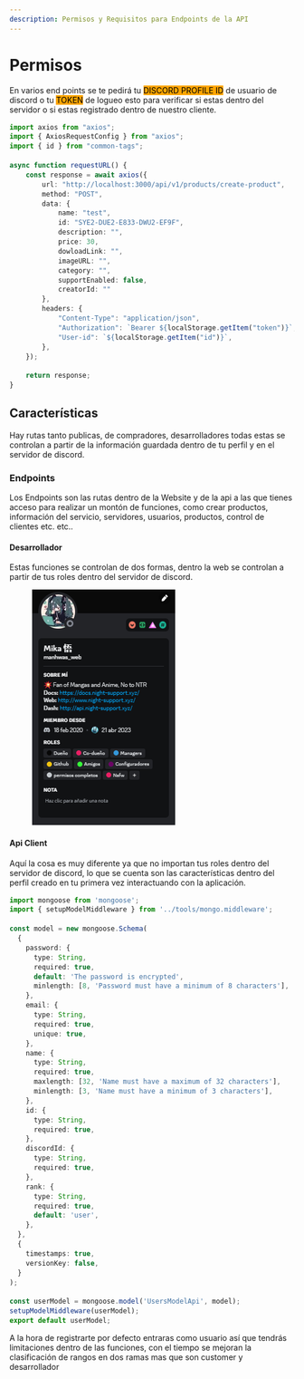 ```yaml
---
description: Permisos y Requisitos para Endpoints de la API
---
```


# Permisos

En varios end points se te pedirá tu <mark style="background-color:orange;">DISCORD PROFILE ID</mark> de usuario de discord o tu <mark style="background-color:orange;">TOKEN</mark> de logueo esto para verificar si estas dentro del servidor o si estas registrado dentro de nuestro cliente.

```typescript
import axios from "axios";
import { AxiosRequestConfig } from "axios";
import { id } from "common-tags";

async function requestURL() {
	const response = await axios({
		url: "http://localhost:3000/api/v1/products/create-product",
		method: "POST",
		data: {
			name: "test",
			id: "SYE2-DUE2-E833-DWU2-EF9F",
			description: "",
			price: 30,
			dowloadLink: "",
			imageURL: "",
			category: "",
			supportEnabled: false,
			creatorId: ""
		},
		headers: {
			"Content-Type": "application/json",
			"Authorization": `Bearer ${localStorage.getItem("token")}`,
			"User-id": `${localStorage.getItem("id")}`,
		},
	});

	return response;
}
```

## Características

Hay rutas tanto publicas, de compradores, desarrolladores todas estas se controlan a partir de la información guardada dentro de tu perfil y en el servidor de discord.

### Endpoints&#x20;

Los Endpoints son las rutas dentro de la Website y de la api a las que tienes acceso para realizar un montón de funciones, como crear productos, información del servicio, servidores, usuarios, productos, control de clientes etc. etc..

#### Desarrollador

Estas funciones se controlan de dos formas, dentro la web se controlan a partir de tus roles dentro del servidor de discord.

<figure><img src="../../.gitbook/assets/Captura de pantalla 2023-12-22 160059.png" alt=""><figcaption></figcaption></figure>

#### Api Client

Aquí la cosa es muy diferente ya que no importan tus roles dentro del servidor de discord, lo que se cuenta son las características dentro del perfil creado en tu primera vez interactuando con la aplicación.

```typescript
import mongoose from 'mongoose';
import { setupModelMiddleware } from '../tools/mongo.middleware';

const model = new mongoose.Schema(
  {
    password: {
      type: String,
      required: true,
      default: 'The password is encrypted',
      minlength: [8, 'Password must have a minimum of 8 characters'],
    },
    email: {
      type: String,
      required: true,
      unique: true,
    },
    name: {
      type: String,
      required: true,
      maxlength: [32, 'Name must have a maximum of 32 characters'],
      minlength: [3, 'Name must have a minimum of 3 characters'],
    },
    id: {
      type: String,
      required: true,
    },
    discordId: {
      type: String,
      required: true,
    },
    rank: {
      type: String,
      required: true,
      default: 'user',
    },
  },
  {
    timestamps: true,
    versionKey: false,
  }
);

const userModel = mongoose.model('UsersModelApi', model);
setupModelMiddleware(userModel);
export default userModel;
```

A la hora de registrarte por defecto entraras como usuario así que tendrás limitaciones dentro de las funciones, con el tiempo se mejoran la clasificación de rangos en dos ramas mas que son customer y desarrollador&#x20;
